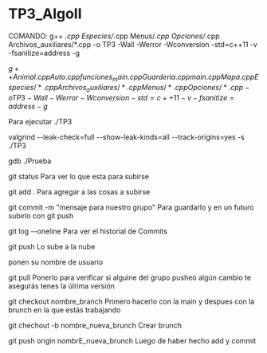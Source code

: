 # TP3_AlgoII

COMANDO: g++ *.cpp Especies/*.cpp Menus/*.cpp Opciones/*.cpp Archivos_auxiliares/*.cpp -o TP3 -Wall -Werror -Wconversion -std=c++11 -v -fsanitize=address -g

$g++ Animal.cpp Auto.cpp funciones_main.cpp Guarderia.cpp main.cpp Mapa.cpp Especies/*.cpp Archivos_auxiliares/*.cpp Menus/*.cpp Opciones/*.cpp  -o TP3 -Wall -Werror -Wconversion -std=c++11 -v -fsanitize=address -g$

Para ejecutar ./TP3

valgrind --leak-check=full --show-leak-kinds=all --track-origins=yes -s ./TP3

gdb ./Prueba

git status                                   Para ver lo que esta para subirse

git add .                                    Para agregar a las cosas a subirse

git commit -m "mensaje para nuestro grupo"   Para guardarlo y en un futuro subirlo con git push

git log --oneline                            Para ver el historial de Commits

git push                                     Lo sube a la nube 

ponen su nombre de usuario

git pull                                     Ponerlo para verificar si alguine del grupo pusheó algún cambio
                                                te asegurás tenes la úlrima versión

git checkout nombre_branch                   Primero hacerlo con la main y despues con la brunch en la que estás trabajando

git chechout -b nombre_nueva_brunch          Crear brunch

git push origin nombrE_nueva_brunch          Luego de haber hecho add y commit

